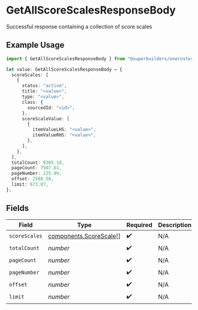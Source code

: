 # GetAllScoreScalesResponseBody

Successful response containing a collection of score scales

## Example Usage

```typescript
import { GetAllScoreScalesResponseBody } from "@superbuilders/oneroster/models/operations";

let value: GetAllScoreScalesResponseBody = {
  scoreScales: [
    {
      status: "active",
      title: "<value>",
      type: "<value>",
      class: {
        sourcedId: "<id>",
      },
      scoreScaleValue: [
        {
          itemValueLHS: "<value>",
          itemValueRHS: "<value>",
        },
      ],
    },
  ],
  totalCount: 9305.18,
  pageCount: 7507.61,
  pageNumber: 225.99,
  offset: 2588.58,
  limit: 673.87,
};
```

## Fields

| Field                                                            | Type                                                             | Required                                                         | Description                                                      |
| ---------------------------------------------------------------- | ---------------------------------------------------------------- | ---------------------------------------------------------------- | ---------------------------------------------------------------- |
| `scoreScales`                                                    | [components.ScoreScale](../../models/components/scorescale.md)[] | :heavy_check_mark:                                               | N/A                                                              |
| `totalCount`                                                     | *number*                                                         | :heavy_check_mark:                                               | N/A                                                              |
| `pageCount`                                                      | *number*                                                         | :heavy_check_mark:                                               | N/A                                                              |
| `pageNumber`                                                     | *number*                                                         | :heavy_check_mark:                                               | N/A                                                              |
| `offset`                                                         | *number*                                                         | :heavy_check_mark:                                               | N/A                                                              |
| `limit`                                                          | *number*                                                         | :heavy_check_mark:                                               | N/A                                                              |
